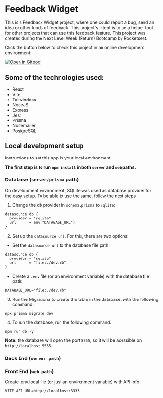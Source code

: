 # Feedback Widget

This is a Feedback Widget project, where one could report a bug, send an idea or other kinds of feedback. This project's intent is to be a helper tool for other projects that can use this feedback feature.
This project was created during the Next Level Week (Return) Bootcamp by Rocketseat.

Click the button below to check this project in an online development environment:

[![Open in Gitpod](https://gitpod.io/button/open-in-gitpod.svg)](https://gitpod.io/#https://github.com/MatheusSoutto/nlw-return)

## Some of the technologies used:

- React
- Vite
- Tailwindcss
- NodeJS
- Express
- Jest
- Prisma
- Nodemailer
- PostgreSQL

## Local development setup

Instructions to set this app in your local environment.

**The first step is to run `npm install` in both `server` and `web` paths.**

### Database (`server/prisma` path)

On development environment, SQLite was used as database provider for the easy setup. To be able to use the same, follow the next steps

1. Change the db provider in `schema.prisma` to `sqlite`:
```
datasource db {
  provider = "sqlite"
  url      = env("DATABASE_URL")
}
```

2. Set up the `datasource url`. For this, there are two options:

- Set the `datasource url` to the database file path:
```
datasource db {
  provider = "sqlite"
  url      = "file:./dev.db"
}
```

- Create a `.env` file (or an environment variable) with the database file path:
```
DATABASE_URL="file:./dev.db"
```

3. Run the Migrations to create the table in the database, with the following command:
```
npx prisma migrate dev
```

4. To run the database, run the following command:
```
npm run db -y
```

**Note:** the database will open the port `5555`, so it will be acessible on `http://localhost:5555`.

### Back End (`server path`)



### Front End (`web path`)

Create .env.local file (or just an environment variable) with API info:
```
VITE_API_URL=http://localhost:3333
```
